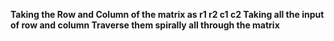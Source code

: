 **Taking the Row and Column of the matrix as r1 r2 c1 c2
Taking all the input of row and column
Traverse them spirally all through the matrix**